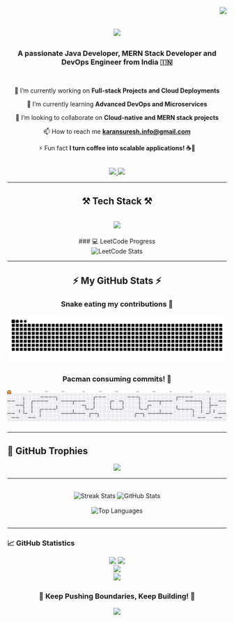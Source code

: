 <img align="right" src="https://visitor-badge.laobi.icu/badge?page_id=karanTheDevX.karanTheDevX" />

<h1 align="center">
    <img src="https://readme-typing-svg.herokuapp.com/?font=Righteous&size=35&center=true&vCenter=true&width=500&height=70&duration=4000&lines=Hi+There!+👋;+I'm+Karan+S!;" />
</h1>

<h3 align="center">A passionate Java Developer, MERN Stack Developer and DevOps Engineer from India 🇮🇳</h3>

<br/>

<div align="center">
 
 🔭 I’m currently working on **Full-stack Projects and Cloud Deployments**
 
 🌱 I’m currently learning **Advanced DevOps and Microservices**

 👯 I’m looking to collaborate on **Cloud-native and MERN stack projects**

 📫 How to reach me **karansuresh.info@gmail.com**

 ⚡ Fun fact **I turn coffee into scalable applications! ☕🚀**

</div>

<br/>

<div align="center"> 
  <a href="mailto:karansuresh.info@gmail.com">
    <img src="https://img.shields.io/badge/Gmail-333333?style=for-the-badge&logo=gmail&logoColor=red" />
  </a>
  <a href="https://linkedin.com/in/iam-karan-suresh" target="_blank">
    <img src="https://img.shields.io/badge/LinkedIn-0077B5?style=for-the-badge&logo=linkedin&logoColor=white" />
  </a>
</div>

---

<h2 align="center">⚒️ Tech Stack ⚒️</h2>

<br/>

<div align="center">
    <img src="https://skillicons.dev/icons?i=html,css,js,java,react,nodejs,express,mongodb,mysql,docker,git,github,linux,vscode,jenkins,kubernetes,nginx,trivy,sonarqube,terraform" />
</div>

<br/>





<div align="center">
### 💻 LeetCode Progress

<div align="center">
  <img src="https://leetcode.com/u/iam-karan-suresh?theme=dark&font=Noto%20Sans&ext=heatmap" alt="LeetCode Stats"/>
</div>

---
<h2 align="center">⚡ My GitHub Stats ⚡</h2>

### Snake eating my contributions 🐍

<img src="https://raw.githubusercontent.com/LShreeChaithanya/LShreeChaithanya/output/snake.svg" alt="Snake animation" />

### Pacman consuming commits! 👾

<picture>
  <source media="(prefers-color-scheme: light)" srcset="https://raw.githubusercontent.com/VIDAKHOSHPEY22/VIDAKHOSHPEY22/output/pacman-contribution-graph.svg">
  <source media="(prefers-color-scheme: dark)" srcset="https://raw.githubusercontent.com/VIDAKHOSHPEY22/VIDAKHOSHPEY22/output/pacman-contribution-graph-dark.svg">
  <img alt="pacman contribution graph" src="https://raw.githubusercontent.com/VIDAKHOSHPEY22/VIDAKHOSHPEY22/output/pacman-contribution-graph.svg">
</picture>

</div>

---

## 🏅 GitHub Trophies

<div align="center">
  <img src="https://github-profile-trophy.vercel.app/?username=iam-karan-suresh&theme=tokyonight&no-frame=true&row=1&column=7"/>
</div>

---


<br/>

<div align="center">
  <img width="390" src="https://github-readme-streak-stats.herokuapp.com?user=iam-karan-suresh&theme=react&border_radius=10" alt="Streak Stats" />
  <img width="390" src="https://github-readme-stats.vercel.app/api?username=iam-karan-suresh&show_icons=true&theme=react&rank_icon=github&border_radius=10" alt="GitHub Stats" />
  <br/><br/>
  <img width="325" src="https://github-readme-stats.vercel.app/api/top-langs/?username=iam-karan-suresh&hide=html&langs_count=8&layout=compact&theme=react&border_radius=10" alt="Top Languages" />
</div>

<br/>

---
### 📈 GitHub Statistics

<div align="center">
  <img height="180em" src="https://github-readme-stats.vercel.app/api?username=iam-karan-suresh&show_icons=true&theme=tokyonight&hide_border=true&include_all_commits=true&count_private=true"/>
  <img height="180em" src="https://github-readme-stats.vercel.app/api/top-langs/?username=iam-karan-suresh&theme=tokyonight&hide_border=true&include_all_commits=true&count_private=true&layout=compact"/>
</div>

<div align="center">
  <img src="https://nirzak-streak-stats.vercel.app/?user=iam-karan-suresh&theme=tokyonight&hide_border=true"/>
</div>

<div align="center">
  <img src="https://github-readme-activity-graph.vercel.app/graph?username=iam-karan-suresh&theme=tokyo-night&hide_border=true&area=true"/>
</div>

<div align="center">
  <h3>🚀 Keep Pushing Boundaries, Keep Building! 🚀</h3>
</div>

<div align="center">
  <img src="https://capsule-render.vercel.app/api?type=waving&color=gradient&height=100&section=footer"/>
</div>
